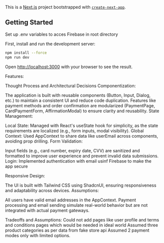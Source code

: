 This is a [Next.js](https://nextjs.org) project bootstrapped with [`create-next-app`](https://nextjs.org/docs/app/api-reference/cli/create-next-app).

## Getting Started
Set up .env variables to acces Firebase in root directory

First, install and run the development server:

```bash
npm install --force
npm run dev

```

Open [http://localhost:3000](http://localhost:3000) with your browser to see the result.

Features:

Thought Process and Architectural Decisions
Componentization:

The application is built with reusable components (Button, Input, Dialog, etc.) to maintain a consistent UI and reduce code duplication.
Features like payment methods and order confirmation are modularized (PaymentPage, CardPaymentForm, AffirmationModal) to ensure clarity and reusability.
State Management:

Local State: Managed with React's useState hook for simplicity, as the state requirements are localized (e.g., form inputs, modal visibility).
Global Context: Used AppContext to share data like userEmail across components, avoiding prop drilling.
Form Validation:

Input fields (e.g., card number, expiry date, CVV) are sanitized and formatted to improve user experience and prevent invalid data submissions.
Login:
Implemented authentication with email usinf Firebase to make the app secure

Responsive Design:

The UI is built with Tailwind CSS using ShadcnUI, ensuring responsiveness and adaptability across devices.
Assumptions:

All users have valid email addresses in the AppContext.
Payment processing and email sending simulate real-world behavior but are not integrated with actual payment gateways.

Tradeoffs and Assumptions:
Could not add pages like user profile and terms and conditions pages which would be needed in ideal world
Assumed three product categories as per data from fake store api
Assumed 2 payment modes only with limited options.
